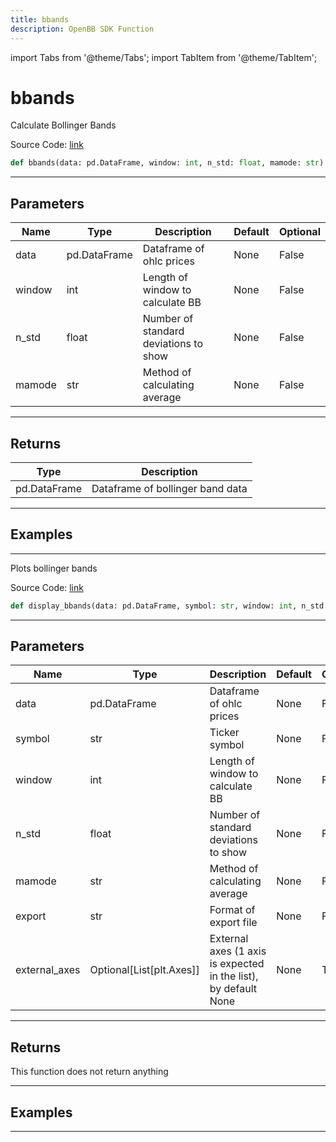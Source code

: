```yaml
---
title: bbands
description: OpenBB SDK Function
---
```


import Tabs from '@theme/Tabs';
import TabItem from '@theme/TabItem';

# bbands

<Tabs>
<TabItem value="model" label="Model" default>

Calculate Bollinger Bands

Source Code: [link](https://github.com/OpenBB-finance/OpenBBTerminal/tree/main/openbb_terminal/common/technical_analysis/volatility_model.py#L18)

```python
def bbands(data: pd.DataFrame, window: int, n_std: float, mamode: str) -> DataFrame
```
---

## Parameters

| Name | Type | Description | Default | Optional |
| ---- | ---- | ----------- | ------- | -------- |
| data | pd.DataFrame | Dataframe of ohlc prices | None | False |
| window | int | Length of window to calculate BB | None | False |
| n_std | float | Number of standard deviations to show | None | False |
| mamode | str | Method of calculating average | None | False |

---

## Returns

| Type | Description |
| ---- | ----------- |
| pd.DataFrame | Dataframe of bollinger band data |

---

## Examples

---



</TabItem>
<TabItem value="view" label="View">

Plots bollinger bands

Source Code: [link](https://github.com/OpenBB-finance/OpenBBTerminal/tree/main/openbb_terminal/common/technical_analysis/volatility_view.py#L27)

```python
def display_bbands(data: pd.DataFrame, symbol: str, window: int, n_std: float, mamode: str, export: str, external_axes: Optional[List[matplotlib.axes._axes.Axes]]) -> None
```
---

## Parameters

| Name | Type | Description | Default | Optional |
| ---- | ---- | ----------- | ------- | -------- |
| data | pd.DataFrame | Dataframe of ohlc prices | None | False |
| symbol | str | Ticker symbol | None | False |
| window | int | Length of window to calculate BB | None | False |
| n_std | float | Number of standard deviations to show | None | False |
| mamode | str | Method of calculating average | None | False |
| export | str | Format of export file | None | False |
| external_axes | Optional[List[plt.Axes]] | External axes (1 axis is expected in the list), by default None | None | True |

---

## Returns

This function does not return anything

---

## Examples

---



</TabItem>
</Tabs>